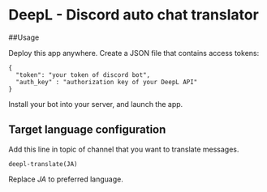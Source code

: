 # DeepL - Discord auto chat translator

##Usage

Deploy this app anywhere. Create a JSON file that contains access tokens: 

```
{
  "token": "your token of discord bot",
  "auth_key" : "authorization key of your DeepL API"
}
```

Install your bot into your server, and launch the app.

## Target language configuration

Add this line in topic of channel that you want to translate messages.

```
deepl-translate(JA)
```

Replace *JA* to preferred language.
